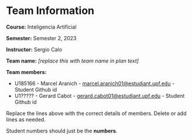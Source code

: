 # Team Information

**Course:** Inteligencia Artificial

**Semester:** Semester 2, 2023

**Instructor:** Sergio Calo

**Team name:** _[replace this with team name in plan text]_

**Team members:**

* U185166 - Marcel Aranich - marcel.aranich01@estudiant.upf.edu - Student Github id
* U1????? - Gerard Cabot - gerard.cabot01@estudiant.upf.edu - Student Github id


Replace the lines above with the correct details of members. Delete or add lines as needed.

Student numbers should just be the **numbers**.